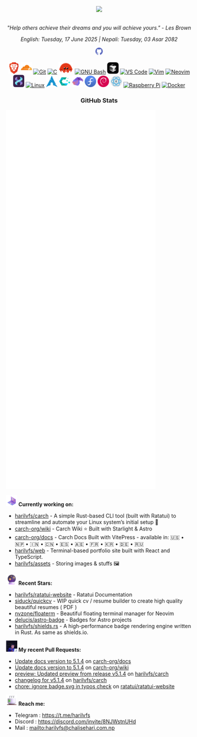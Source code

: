 <div align="center">

<img src="https://img.shields.io/badge/Distro-ArchLinux-cba6f7?style=for-the-badge&labelColor=11111b&color=9dc3ea&logo=arch-linux" />

</div>

<br>

<div align="center">


*"Help others achieve their dreams and you will achieve yours." - Les Brown*



*English: Tuesday, 17 June 2025 | Nepali: Tuesday, 03 Asar 2082*


</div>

<div align="center">

<img src='https://github.com/harilvfs/assets/blob/main/harilvfs/noseek.png' width="20"> 

</div>

<br>

<div align="center">
<a href="https://brave.com/" target="_blank" rel="noreferrer"><img src="https://raw.githubusercontent.com/harilvfs/assets/refs/heads/main/harilvfs/brave-browser.png" width="30" height="31" alt="Brave-Browser" /></a> <a href="https://www.cloudflare.com/" target="_blank" rel="noreferrer"><img src="https://github.com/harilvfs/assets/blob/main/harilvfs/cloudflare.png" width="30" height="31" alt="Cloudflare" /></a> <a href="https://git-scm.com/" target="_blank" rel="noreferrer"><img src="https://raw.githubusercontent.com/danielcranney/readme-generator/main/public/icons/skills/git-colored.svg" width="30" height="30" alt="Git" /></a> <a href="https://docs.microsoft.com/en-us/cpp/?view=msvc-170" target="_blank" rel="noreferrer"><img src="https://raw.githubusercontent.com/danielcranney/readme-generator/main/public/icons/skills/c-colored.svg" width="30" height="30" alt="C" /></a>  <a href="https://www.rust-lang.org/" target="_blank" rel="noreferrer"><img src="https://github.com/harilvfs/assets/blob/main/harilvfs/rust.png" width="40" height="31" alt="Rust" /></a> <a href="https://www.gnu.org/software/bash/" target="_blank" rel="noreferrer"><img src="https://raw.githubusercontent.com/danielcranney/readme-generator/main/public/icons/skills/gnubash-colored.svg" width="31" height="31" alt="GNU Bash" /></a> <a href="https://www.cursor.com/" target="_blank" rel="noreferrer"><img src="https://raw.githubusercontent.com/harilvfs/assets/refs/heads/main/harilvfs/cursor.svg" width="31" height="31" alt="cursor" /></a> <a href="https://code.visualstudio.com/" target="_blank" rel="noreferrer"><img src="https://raw.githubusercontent.com/danielcranney/readme-generator/main/public/icons/skills/visualstudiocode-colored.svg" width="31" height="31" alt="VS Code" /></a> <a href="https://www.vim.org/" target="_blank" rel="noreferrer"><img src="https://raw.githubusercontent.com/danielcranney/readme-generator/main/public/icons/skills/vim-colored.svg" width="31" height="31" alt="Vim" /></a> <a href="https://neovim.io/" target="_blank" rel="noreferrer"><img src="https://raw.githubusercontent.com/danielcranney/readme-generator/main/public/icons/skills/neovim-colored.svg" width="31" height="31" alt="Neovim" /></a> <a href="https://helix-editor.com/" target="_blank" rel="noreferrer"><img src="https://github.com/harilvfs/assets/blob/main/harilvfs/helix.png" width="30" height="33" alt="helix" /></a> <a href="https://www.linux.org" target="_blank" rel="noreferrer"><img src="https://raw.githubusercontent.com/danielcranney/readme-generator/main/public/icons/skills/linux-colored.svg" width="31" height="31" alt="Linux" /></a> <a href="https://archlinux.org/" target="_blank" rel="noreferrer"><img src="https://github.com/harilvfs/assets/blob/main/harilvfs/archx.png" width="31" height="31" alt="archlinux" /></a> <a href="https://cachyos.org/" target="_blank" rel="noreferrer"><img src="https://raw.githubusercontent.com/harilvfs/assets/refs/heads/main/harilvfs/CachyOS.svg" width="31" height="31" alt="cachyos" /></a> <a href="https://garudalinux.org/" target="_blank" rel="noreferrer"><img src="https://raw.githubusercontent.com/harilvfs/assets/refs/heads/main/harilvfs/garuda-purple.png" width="31" height="31" alt="garudalinux" /></a> <a href="https://fedoraproject.org/" target="_blank" rel="noreferrer"><img src="https://github.com/harilvfs/assets/blob/main/harilvfs/fedora.png" width="31" height="31" alt="fedora" /></a> <a href="https://www.debian.org/" target="_blank" rel="noreferrer"><img src="https://github.com/harilvfs/assets/blob/main/harilvfs/debianx.png" width="31" height="31" alt="Debian" /></a> <a href="https://electrum.org/" target="_blank" rel="noreferrer"><img src="https://raw.githubusercontent.com/harilvfs/assets/refs/heads/main/harilvfs/electrum.svg" width="31" height="31" alt="Electrum" /></a> <a href="https://www.raspberrypi.org/" target="_blank" rel="noreferrer"><img src="https://raw.githubusercontent.com/danielcranney/readme-generator/main/public/icons/skills/raspberrypi-colored.svg" width="31" height="31" alt="Raspberry Pi" /></a> <a href="https://www.docker.com/" target="_blank" rel="noreferrer"><img src="https://raw.githubusercontent.com/danielcranney/readme-generator/main/public/icons/skills/docker-colored.svg" width="31" height="31" alt="Docker" /></a>
</div>

<div align="center">

<h3> GitHub Stats </h3>

</div>

<img src="https://raw.githubusercontent.com/harilvfs/harilvfs/refs/heads/main/github-metrics.svg" />

<strong><img src='https://github.com/harilvfs/assets/blob/main/github-gifs/242390692-0b335028-1d3d-4ee5-b5b3-a373d499be7e.gif' width="30"> Currently working on: </strong>

- [harilvfs/carch](https://github.com/harilvfs/carch) - A simple Rust-based CLI tool (built with Ratatui) to streamline and automate your Linux system’s initial setup 🧩
- [carch-org/wiki](https://github.com/carch-org/wiki) - Carch Wiki ⭐ Built with Starlight &amp; Astro
- [carch-org/docs](https://github.com/carch-org/docs) - Carch Docs Built with VitePress - available in: 🇺🇸 • 🇳🇵 • 🇮🇳 • 🇨🇳 • 🇪🇸 • 🇦🇪 • 🇫🇷 • 🇰🇷 • 🇩🇪 • 🇷🇺
- [harilvfs/web](https://github.com/harilvfs/web) - Terminal-based portfolio site built with React and TypeScript.
- [harilvfs/assets](https://github.com/harilvfs/assets) - Storing images &amp; stuffs  🖼️

<strong><img src='https://github.com/harilvfs/assets/blob/main/images/Crystal%20Ball.png' width="30"> Recent Stars: </strong>

- [harilvfs/ratatui-website](https://github.com/harilvfs/ratatui-website) - Ratatui Documentation
- [siduck/quickcv](https://github.com/siduck/quickcv) - WIP quick cv / resume builder to create high quality beautiful resumes ( PDF )
- [nvzone/floaterm](https://github.com/nvzone/floaterm) - Beautiful floating terminal manager for Neovim
- [delucis/astro-badge](https://github.com/delucis/astro-badge) - Badges for Astro projects
- [harilvfs/shields.rs](https://github.com/harilvfs/shields.rs) - A high-performance badge rendering engine written in Rust. As same as shields.io.

<strong><img src='https://github.com/harilvfs/assets/blob/main/github-gifs/212898774-0a96dc1d-c908-4ce8-9dd7-a71aab6e1c2b.gif' width="30"> My recent Pull Requests: </strong>

- [Update docs version to 5.1.4](https://github.com/carch-org/docs/pull/44) on [carch-org/docs](https://github.com/carch-org/docs)
- [Update docs version to 5.1.4](https://github.com/carch-org/wiki/pull/11) on [carch-org/wiki](https://github.com/carch-org/wiki)
- [preview: Updated preview from release v5.1.4](https://github.com/harilvfs/carch/pull/503) on [harilvfs/carch](https://github.com/harilvfs/carch)
- [changelog for v5.1.4](https://github.com/harilvfs/carch/pull/502) on [harilvfs/carch](https://github.com/harilvfs/carch)
- [chore: ignore badge.svg in typos check](https://github.com/ratatui/ratatui-website/pull/894) on [ratatui/ratatui-website](https://github.com/ratatui/ratatui-website)

<strong><img src='https://github.com/harilvfs/assets/blob/main/github-gifs/216120974-24a76b31-7f39-41f1-a38f-b3c1377cc612.png' width="30"> Reach me:</strong>
- Telegram   : <https://t.me/harilvfs>
- Discord    : <https://discord.com/invite/8NJWstnUHd>
- Mail       : <mailto:harilvfs@chalisehari.com.np>
